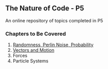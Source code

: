 ## The Nature of Code - P5

An online repository of topics completed in P5

### Chapters to Be Covered
1. [Randomness, Perlin Noise, Probability](01_randomness/)
2. [Vectors and Motion](02_vectors/)
3. Forces
4. Particle Systems
